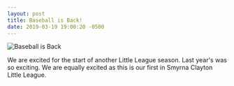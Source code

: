 ```yaml
---
layout: post
title: Baseball is Back!
date: 2019-03-19 19:00:20 -0500
---
```

![Baseball is Back](https://lh3.googleusercontent.com/9TMMnF_sTNR9PiramG15j7AYEl5FzGfaoXBs0YeyHvmjV5N6-6BWBTWj7dJ5cN1bxBpSPC8ecEVbFAwdPqMuUiwNoWJva7b0YtgghRYn2D8c1pp-FaRgZz5wGudjlvCIeepKLeATZsE=h2400)

We are excited for the start of another Little League season. Last year's was so exciting. 
We are equally excited as this is our first in Smyrna Clayton Little League.
